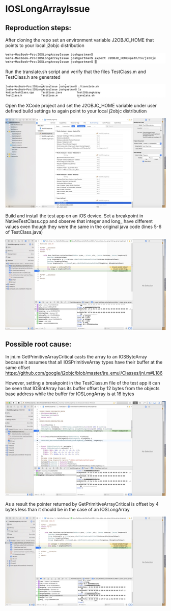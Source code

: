 # IOSLongArrayIssue
## Reproduction steps:
After cloning the repo set an environment variable J2OBJC_HOME that points to your local j2objc distribution

![set j2objc home](/screenshots/screenshot4.jpg)

Run the translate.sh script and verify that the files TestClass.m and TestClass.h are generated

![run translate](/screenshots/screenshot3.jpg)

Open the XCode project and set the J2OBJC_HOME variable under user defined build settings to again point to your local j2objc distribution

![set j2objc home in xcode](/screenshots/screenshot1.jpg)

Build and install the test app on an iOS device.  Set a breakpoint in NativeTestClass.cpp and observe that integer and
long_ have different values even though they were the same in the original java code (lines 5-6 of TestClass.java)

![long value is a bit off](/screenshots/screenshot6.jpg)

## Possible root cause:
In jni.m GetPrimitiveArrayCritical casts the array to an IOSByteArray because it assumes that all IOSPrimitiveArray types have
their buffer at the same offset https://github.com/google/j2objc/blob/master/jre_emul/Classes/jni.m#L186

However, setting a breakpoint in the TestClass.m file of the test app it can be seen that IOSIntArray has its buffer offset by
12 bytes from the objects base address while the buffer for IOSLongArray is at 16 bytes

![buffer offset](/screenshots/screenshot7.jpg)

As a result the pointer returned by GetPrimitiveArrayCritical is offset by 4 bytes less than it should be in the case of an
IOSLongArray

![ios long array pointer](/screenshots/screenshot5.jpg)
